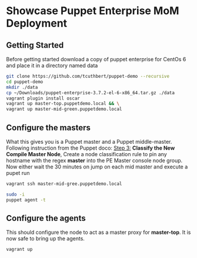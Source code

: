 # Showcase Puppet Enterprise MoM Deployment

## Getting Started

Before getting started download a copy of puppet enterprise for CentOs 6 and place it in a directory named data

```bash
git clone https://github.com/tcuthbert/puppet-demo --recursive
cd puppet-demo
mkdir ./data
cp ~/Downloads/puppet-enterprise-3.7.2-el-6-x86_64.tar.gz ./data
vagrant plugin install oscar
vagrant up master-top.puppetdemo.local && \
vagrant up master-mid-green.puppetdemo.local
```

## Configure the masters

What this gives you is a Puppet master and a Puppet middle-master. Following instruction from the Puppet doco: [Step 3:](https://docs.puppetlabs.com/pe/latest/install_multimaster.html#step-2-install-compile-master-node) __Classify the New Compile Master Node__,
Create a node classification rule to pin any hostname with the regex __master__ into the PE Master console node group.
Now either wait the 30 minutes on jump on each mid master and execute a pupet run

```bash
vagrant ssh master-mid-gree.puppetdemo.local

sudo -i
puppet agent -t
```

## Configure the agents

This should configure the node to act as a master proxy for __master-top__.
It is now safe to bring up the agents.

```bash
vagrant up
```
